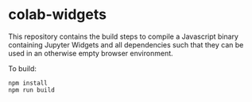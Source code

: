 # colab-widgets

This repository contains the build steps to compile a Javascript binary containing Jupyter Widgets and all dependencies such 
that they can be used in an otherwise empty browser environment.

To build:

```shell
npm install
npm run build
```
